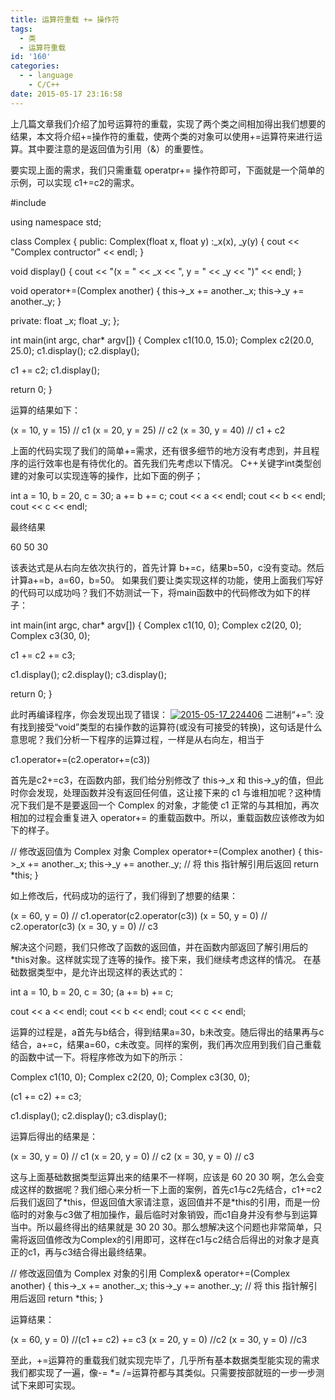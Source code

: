 ```yaml
---
title: 运算符重载 += 操作符
tags:
  - 类
  - 运算符重载
id: '160'
categories:
  - - language
    - C/C++
date: 2015-05-17 23:16:58
---
```


上几篇文章我们介绍了加号运算符的重载，实现了两个类之间相加得出我们想要的结果，本文将介绍+=操作符的重载，使两个类的对象可以使用+=运算符来进行运算。其中要注意的是返回值为引用（&）的重要性。
<!-- more -->
要实现上面的需求，我们只需重载 operatpr+= 操作符即可，下面就是一个简单的示例，可以实现 c1+=c2的需求。

#include <iostream>

using namespace std;

class Complex
{
public:
Complex(float x, float y)
:\_x(x), \_y(y) 
{
cout << "Complex contructor" << endl;
}

void display()
{
cout << "(x = " << \_x << ", y = " << \_y << ")" << endl;
}

void operator+=(Complex another)
{
this->\_x += another.\_x;
this->\_y += another.\_y;
}

private:
float \_x;
float \_y;
};

int main(int argc, char\* argv\[\])
{
Complex c1(10.0, 15.0);
Complex c2(20.0, 25.0);
c1.display();
c2.display();

c1 += c2;
c1.display();

return 0;
}

运算的结果如下：

(x = 10, y = 15) // c1
(x = 20, y = 25) // c2
(x = 30, y = 40) // c1 + c2

上面的代码实现了我们的简单+=需求，还有很多细节的地方没有考虑到，并且程序的运行效率也是有待优化的。首先我们先考虑以下情况。 C++关键字int类型创建的对象可以实现连等的操作，比如下面的例子；

int a = 10, b = 20, c = 30;
a += b += c;
cout << a << endl;
cout << b << endl;
cout << c << endl;

最终结果

60
50
30

该表达式是从右向左依次执行的，首先计算 b+=c，结果b=50，c没有变动。然后计算a+=b，a=60，b=50。 如果我们要让类实现这样的功能，使用上面我们写好的代码可以成功吗？我们不妨测试一下，将main函数中的代码修改为如下的样子：

int main(int argc, char\* argv\[\])
{
Complex c1(10, 0);
Complex c2(20, 0);
Complex c3(30, 0);

c1 += c2 += c3;

c1.display();
c2.display();
c3.display();

return 0;
}

此时再编译程序，你会发现出现了错误： [![2015-05-17_224406](http://www.mycode.net.cn/wp-content/uploads/2015/05/2015-05-17_224406.png)](http://www.mycode.net.cn/wp-content/uploads/2015/05/2015-05-17_224406.png) 二进制“+=”: 没有找到接受“void”类型的右操作数的运算符(或没有可接受的转换)，这句话是什么意思呢？我们分析一下程序的运算过程，一样是从右向左，相当于

c1.operator+=(c2.operator+=(c3))

首先是c2+=c3，在函数内部，我们给分别修改了 this->\_x 和 this->\_y的值，但此时你会发现，处理函数并没有返回任何值，这让接下来的 c1 与谁相加呢？这种情况下我们是不是要返回一个 Complex 的对象，才能使 c1 正常的与其相加，再次相加的过程会重复进入 operator+= 的重载函数中。所以，重载函数应该修改为如下的样子。

// 修改返回值为 Complex 对象
Complex operator+=(Complex another)
{
this->\_x += another.\_x;
this->\_y += another.\_y;
// 将 this 指针解引用后返回
return \*this;
}

如上修改后，代码成功的运行了，我们得到了想要的结果：

(x = 60, y = 0) // c1.operator(c2.operator(c3))
(x = 50, y = 0) // c2.operator(c3)
(x = 30, y = 0) // c3

解决这个问题，我们只修改了函数的返回值，并在函数内部返回了解引用后的\*this对象。这样就实现了连等的操作。接下来，我们继续考虑这样的情况。 在基础数据类型中，是允许出现这样的表达式的：

int a = 10, b = 20, c = 30;
(a += b) += c;

cout << a << endl;
cout << b << endl;
cout << c << endl;

运算的过程是，a首先与b结合，得到结果a=30，b未改变。随后得出的结果再与c结合，a+=c，结果a=60，c未改变。同样的案例，我们再次应用到我们自己重载的函数中试一下。将程序修改为如下的所示：

Complex c1(10, 0);
Complex c2(20, 0);
Complex c3(30, 0);

(c1 += c2) += c3;

c1.display();
c2.display();
c3.display();

运算后得出的结果是：

(x = 30, y = 0) // c1
(x = 20, y = 0) // c2
(x = 30, y = 0) // c3

这与上面基础数据类型运算出来的结果不一样啊，应该是 60 20 30 啊，怎么会变成这样的数据呢？我们细心来分析一下上面的案例，首先c1与c2先结合，c1+=c2后我们返回了\*this，但返回值大家请注意，返回值并不是\*this的引用，而是一份临时的对象与c3做了相加操作，最后临时对象销毁，而c1自身并没有参与到运算当中。所以最终得出的结果就是 30 20 30。那么想解决这个问题也非常简单，只需将返回值修改为Complex的引用即可，这样在c1与c2结合后得出的对象才是真正的c1，再与c3结合得出最终结果。

// 修改返回值为 Complex 对象的引用
Complex& operator+=(Complex another)
{
this->\_x += another.\_x;
this->\_y += another.\_y;
// 将 this 指针解引用后返回
return \*this;
}

运算结果：

(x = 60, y = 0) //(c1 += c2) += c3
(x = 20, y = 0) //c2
(x = 30, y = 0) //c3

至此，+=运算符的重载我们就实现完毕了，几乎所有基本数据类型能实现的需求我们都实现了一遍，像-= \*= /=运算符都与其类似。只需要按部就班的一步一步测试下来即可实现。